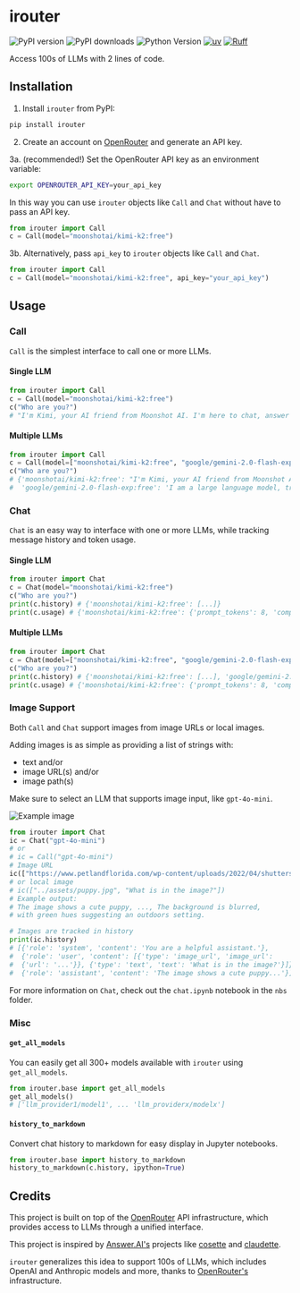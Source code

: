 # irouter

![PyPI version](https://img.shields.io/pypi/v/irouter)
![PyPI downloads](https://img.shields.io/pypi/dm/irouter)
![Python Version](https://img.shields.io/badge/dynamic/toml?url=https://raw.githubusercontent.com/carlolepelaars/irouter/master/pyproject.toml&query=%24.project%5B%22requires-python%22%5D&label=python&color=blue) 
[![uv](https://img.shields.io/endpoint?url=https://raw.githubusercontent.com/astral-sh/uv/main/assets/badge/v0.json)](https://github.com/astral-sh/uv)
[![Ruff](https://img.shields.io/endpoint?url=https://raw.githubusercontent.com/astral-sh/ruff/main/assets/badge/v2.json)](https://github.com/astral-sh/ruff)


Access 100s of LLMs with 2 lines of code.

## Installation

1. Install `irouter` from PyPI:

```bash
pip install irouter
```

2. Create an account on [OpenRouter](https://openrouter.ai) and generate an API key.

3a. (recommended!) Set the OpenRouter API key as an environment variable:

```bash
export OPENROUTER_API_KEY=your_api_key
```

In this way you can use `irouter` objects like `Call` and `Chat` without have to pass an API key.

```python
from irouter import Call
c = Call(model="moonshotai/kimi-k2:free")
```

3b. Alternatively, pass `api_key` to `irouter` objects like `Call` and `Chat`.

```python
from irouter import Call
c = Call(model="moonshotai/kimi-k2:free", api_key="your_api_key")
```

## Usage

### Call

`Call` is the simplest interface to call one or more LLMs.

#### Single LLM
```python
from irouter import Call
c = Call(model="moonshotai/kimi-k2:free")
c("Who are you?")
# "I'm Kimi, your AI friend from Moonshot AI. I'm here to chat, answer your questions, and help you out whenever you need it."
```

#### Multiple LLMs
```python
from irouter import Call
c = Call(model=["moonshotai/kimi-k2:free", "google/gemini-2.0-flash-exp:free"])
c("Who are you?")
# {'moonshotai/kimi-k2:free': "I'm Kimi, your AI friend from Moonshot AI. I'm here to chat, answer your questions, and help you out whenever you need it.",
#  'google/gemini-2.0-flash-exp:free': 'I am a large language model, trained by Google.\n'}
```

### Chat

`Chat` is an easy way to interface with one or more LLMs, while tracking message history and token usage.

#### Single LLM

```python
from irouter import Chat
c = Chat(model="moonshotai/kimi-k2:free")
c("Who are you?")
print(c.history) # {'moonshotai/kimi-k2:free': [...]}
print(c.usage) # {'moonshotai/kimi-k2:free': {'prompt_tokens': 8, 'completion_tokens': 8, 'total_tokens': 16}}
```

#### Multiple LLMs

```python
from irouter import Chat
c = Chat(model=["moonshotai/kimi-k2:free", "google/gemini-2.0-flash-exp:free"])
c("Who are you?")
print(c.history) # {'moonshotai/kimi-k2:free': [...], 'google/gemini-2.0-flash-exp:free': [...]}
print(c.usage) # {'moonshotai/kimi-k2:free': {'prompt_tokens': 8, 'completion_tokens': 8, 'total_tokens': 16}, 'google/gemini-2.0-flash-exp:free': {'prompt_tokens': 8, 'completion_tokens': 10, 'total_tokens': 18}}
```

### Image Support

Both `Call` and `Chat` support images from image URLs or local images.

Adding images is as simple as providing a list of strings with:
- text and/or
- image URL(s) and/or
- image path(s)

Make sure to select an LLM that supports image input, like `gpt-4o-mini`.

![Example image](https://www.petlandflorida.com/wp-content/uploads/2022/04/shutterstock_1290320698-1-scaled.jpg)

```python
from irouter import Chat
ic = Chat("gpt-4o-mini")
# or 
# ic = Call("gpt-4o-mini")
# Image URL
ic(["https://www.petlandflorida.com/wp-content/uploads/2022/04/shutterstock_1290320698-1-scaled.jpg", "What is in the image?"])
# or local image
# ic(["../assets/puppy.jpg", "What is in the image?"])
# Example output:
# The image shows a cute puppy, ..., The background is blurred, 
# with green hues suggesting an outdoors setting.

# Images are tracked in history
print(ic.history)
# [{'role': 'system', 'content': 'You are a helpful assistant.'}, 
#  {'role': 'user', 'content': [{'type': 'image_url', 'image_url':
#  {'url': '...'}}, {'type': 'text', 'text': 'What is in the image?'}]}, 
#  {'role': 'assistant', 'content': 'The image shows a cute puppy...'}]
```

For more information on `Chat`, check out the `chat.ipynb` notebook in the `nbs` folder.

### Misc

#### `get_all_models`

You can easily get all 300+ models available with `irouter` using `get_all_models`.

```python
from irouter.base import get_all_models
get_all_models()
# ['llm_provider1/model1', ... 'llm_providerx/modelx']
```

#### `history_to_markdown`

Convert chat history to markdown for easy display in Jupyter notebooks.

```python
from irouter.base import history_to_markdown
history_to_markdown(c.history, ipython=True)
```

## Credits

This project is built on top of the [OpenRouter](https://openrouter.ai) API infrastructure, which provides access to LLMs through a unified interface.

This project is inspired by [Answer.AI's](https://www.answer.ai) projects like [cosette](https://github.com/AnswerDotAI/cosette) and [claudette](https://github.com/AnswerDotAI/claudette).

`irouter` generalizes this idea to support 100s of LLMs, which includes OpenAI and Anthropic models and more, thanks to [OpenRouter's](https://openrouter.ai) infrastructure.
